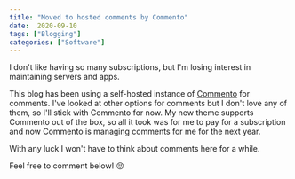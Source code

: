 ```yaml
---
title: "Moved to hosted comments by Commento"
date:  2020-09-10
tags: ["Blogging"]
categories: ["Software"]
---
```


I don't like having so many subscriptions, but I'm losing interest in maintaining servers and apps.

This blog has been using a self-hosted instance of [Commento](https://commento.io) for comments. I've looked at other options for comments but I don't love any of them, so I'll stick with Commento for now. My new theme supports Commento out of the box, so all it took was for me to pay for a subscription and now Commento is managing comments for me for the next year.

With any luck I won't have to think about comments here for a while. 

Feel free to comment below! 😝 




